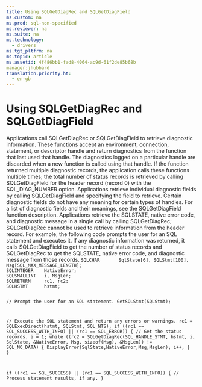 ```yaml
---
title: Using SQLGetDiagRec and SQLGetDiagField
ms.custom: na
ms.prod: sql-non-specified
ms.reviewer: na
ms.suite: na
ms.technology: 
  - drivers
ms.tgt_pltfrm: na
ms.topic: article
ms.assetid: 4f486bb1-fad8-4064-ac9d-61f2de85b68b
manager:jhubbard
translation.priority.ht: 
  - en-gb
---
```

# Using SQLGetDiagRec and SQLGetDiagField
<?xml version="1.0" encoding="utf-8"?>
<developerConceptualDocument xmlns="http://ddue.schemas.microsoft.com/authoring/2003/5" xmlns:xlink="http://www.w3.org/1999/xlink" xmlns:xsi="http://www.w3.org/2001/XMLSchema-instance" xsi:schemaLocation="http://ddue.schemas.microsoft.com/authoring/2003/5 http://dduestorage.blob.core.windows.net/ddueschema/developer.xsd">
  <introduction>
    <para>Applications call <legacyBold>SQLGetDiagRec</legacyBold> or <legacyBold>SQLGetDiagField</legacyBold> to retrieve diagnostic information. These functions accept an environment, connection, statement, or descriptor handle and return diagnostics from the function that last used that handle. The diagnostics logged on a particular handle are discarded when a new function is called using that handle. If the function returned multiple diagnostic records, the application calls these functions multiple times; the total number of status records is retrieved by calling <legacyBold>SQLGetDiagField</legacyBold> for the header record (record 0) with the SQL_DIAG_NUMBER option.</para>
    <para>Applications retrieve individual diagnostic fields by calling <legacyBold>SQLGetDiagField</legacyBold> and specifying the field to retrieve. Certain diagnostic fields do not have any meaning for certain types of handles. For a list of diagnostic fields and their meanings, see the <legacyLink xlink:href="1dbc4398-97a8-4585-bb77-1f7ea75e24c4">SQLGetDiagField</legacyLink> function description.</para>
    <para>Applications retrieve the SQLSTATE, native error code, and diagnostic message in a single call by calling <legacyBold>SQLGetDiagRec</legacyBold>; <legacyBold>SQLGetDiagRec</legacyBold> cannot be used to retrieve information from the header record.</para>
    <para>For example, the following code prompts the user for an SQL statement and executes it. If any diagnostic information was returned, it calls <legacyBold>SQLGetDiagField</legacyBold> to get the number of status records and <legacyBold>SQLGetDiagRec</legacyBold> to get the SQLSTATE, native error code, and diagnostic message from those records.</para>
    <code>SQLCHAR       SqlState[6], SQLStmt[100], Msg[SQL_MAX_MESSAGE_LENGTH];
SQLINTEGER    NativeError;
SQLSMALLINT   i, MsgLen;
SQLRETURN     rc1, rc2;
SQLHSTMT      hstmt;

// Prompt the user for an SQL statement.
GetSQLStmt(SQLStmt);

// Execute the SQL statement and return any errors or warnings.
rc1 = SQLExecDirect(hstmt, SQLStmt, SQL_NTS);
if ((rc1 == SQL_SUCCESS_WITH_INFO) || (rc1 == SQL_ERROR)) {
   // Get the status records.
   i = 1;
   while ((rc2 = SQLGetDiagRec(SQL_HANDLE_STMT, hstmt, i, SqlState, &amp;NativeError,
            Msg, sizeof(Msg), &amp;MsgLen)) != SQL_NO_DATA) {
      DisplayError(SqlState,NativeError,Msg,MsgLen);
      i++;
   }
}

if ((rc1 == SQL_SUCCESS) || (rc1 == SQL_SUCCESS_WITH_INFO)) {
   // Process statement results, if any.
}</code>
  </introduction>
  <relatedTopics />
</developerConceptualDocument>